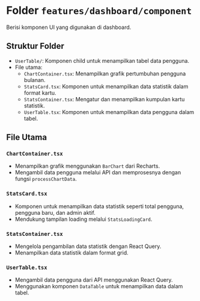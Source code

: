 # Folder `features/dashboard/component`

Berisi komponen UI yang digunakan di dashboard.

## Struktur Folder

- `UserTable/`: Komponen child untuk menampilkan tabel data pengguna.
- File utama:
  - `ChartContainer.tsx`: Menampilkan grafik pertumbuhan pengguna bulanan.
  - `StatsCard.tsx`: Komponen untuk menampilkan data statistik dalam format kartu.
  - `StatsContainer.tsx`: Mengatur dan menampilkan kumpulan kartu statistik.
  - `UserTable.tsx`: Komponen untuk menampilkan data pengguna dalam tabel.

## File Utama

### `ChartContainer.tsx`

- Menampilkan grafik menggunakan `BarChart` dari Recharts.
- Mengambil data pengguna melalui API dan memprosesnya dengan fungsi `processChartData`.

### `StatsCard.tsx`

- Komponen untuk menampilkan data statistik seperti total pengguna, pengguna baru, dan admin aktif.
- Mendukung tampilan loading melalui `StatsLoadingCard`.

### `StatsContainer.tsx`

- Mengelola pengambilan data statistik dengan React Query.
- Menampilkan data statistik dalam format grid.

### `UserTable.tsx`

- Mengambil data pengguna dari API menggunakan React Query.
- Menggunakan komponen `DataTable` untuk menampilkan data dalam tabel.
